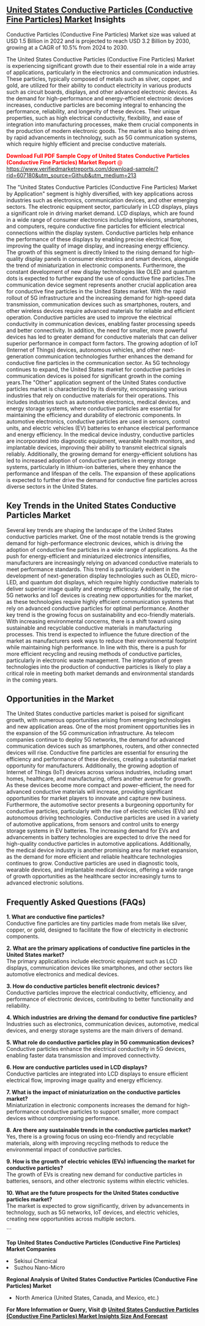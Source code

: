 <h2><a href="https://www.verifiedmarketreports.com/download-sample/?rid=607180&amp;utm_source=Github&amp;utm_medium=213" target="_blank">United States Conductive Particles (Conductive Fine Particles) Market</a> Insights</h2><p>Conductive Particles (Conductive Fine Particles) Market size was valued at USD 1.5 Billion in 2022 and is projected to reach USD 3.2 Billion by 2030, growing at a CAGR of 10.5% from 2024 to 2030.</p><p><p>The United States Conductive Particles (Conductive Fine Particles) Market is experiencing significant growth due to their essential role in a wide array of applications, particularly in the electronics and communication industries. These particles, typically composed of metals such as silver, copper, and gold, are utilized for their ability to conduct electricity in various products such as circuit boards, displays, and other advanced electronic devices. As the demand for high-performance and energy-efficient electronic devices increases, conductive particles are becoming integral to enhancing the performance, reliability, and longevity of these devices. Their unique properties, such as high electrical conductivity, flexibility, and ease of integration into manufacturing processes, make them crucial components in the production of modern electronic goods. The market is also being driven by rapid advancements in technology, such as 5G communication systems, which require highly efficient and precise conductive materials. <p><span class=""><span style="color: #ff0000;"><strong>Download Full PDF Sample Copy of United States Conductive Particles (Conductive Fine Particles) Market Report</strong> @ </span><a href="https://www.verifiedmarketreports.com/download-sample/?rid=607180&amp;utm_source=Github&amp;utm_medium=213" target="_blank">https://www.verifiedmarketreports.com/download-sample/?rid=607180&amp;utm_source=Github&amp;utm_medium=213</a></span></p></p><p>The "United States Conductive Particles (Conductive Fine Particles) Market by Application" segment is highly diversified, with key applications across industries such as electronics, communication devices, and other emerging sectors. The electronic equipment sector, particularly in LCD displays, plays a significant role in driving market demand. LCD displays, which are found in a wide range of consumer electronics including televisions, smartphones, and computers, require conductive fine particles for efficient electrical connections within the display system. Conductive particles help enhance the performance of these displays by enabling precise electrical flow, improving the quality of image display, and increasing energy efficiency. The growth of this segment is directly linked to the rising demand for high-quality display panels in consumer electronics and smart devices, alongside the trend of miniaturization in electronic components. Furthermore, the constant development of new display technologies like OLED and quantum dots is expected to further expand the use of conductive fine particles.The communication device segment represents another crucial application area for conductive fine particles in the United States market. With the rapid rollout of 5G infrastructure and the increasing demand for high-speed data transmission, communication devices such as smartphones, routers, and other wireless devices require advanced materials for reliable and efficient operation. Conductive particles are used to improve the electrical conductivity in communication devices, enabling faster processing speeds and better connectivity. In addition, the need for smaller, more powerful devices has led to greater demand for conductive materials that can deliver superior performance in compact form factors. The growing adoption of IoT (Internet of Things) devices, autonomous vehicles, and other next-generation communication technologies further enhances the demand for conductive fine particles in the communication sector. As 5G technology continues to expand, the United States market for conductive particles in communication devices is poised for significant growth in the coming years.The "Other" application segment of the United States conductive particles market is characterized by its diversity, encompassing various industries that rely on conductive materials for their operations. This includes industries such as automotive electronics, medical devices, and energy storage systems, where conductive particles are essential for maintaining the efficiency and durability of electronic components. In automotive electronics, conductive particles are used in sensors, control units, and electric vehicles (EV) batteries to enhance electrical performance and energy efficiency. In the medical device industry, conductive particles are incorporated into diagnostic equipment, wearable health monitors, and implantable devices, improving their ability to transmit electrical signals reliably. Additionally, the growing demand for energy-efficient solutions has led to increased adoption of conductive particles in energy storage systems, particularly in lithium-ion batteries, where they enhance the performance and lifespan of the cells. The expansion of these applications is expected to further drive the demand for conductive fine particles across diverse sectors in the United States.<h2>Key Trends in the United States Conductive Particles Market</h2><p>Several key trends are shaping the landscape of the United States conductive particles market. One of the most notable trends is the growing demand for high-performance electronic devices, which is driving the adoption of conductive fine particles in a wide range of applications. As the push for energy-efficient and miniaturized electronics intensifies, manufacturers are increasingly relying on advanced conductive materials to meet performance standards. This trend is particularly evident in the development of next-generation display technologies such as OLED, micro-LED, and quantum dot displays, which require highly conductive materials to deliver superior image quality and energy efficiency. Additionally, the rise of 5G networks and IoT devices is creating new opportunities for the market, as these technologies require highly efficient communication systems that rely on advanced conductive particles for optimal performance. Another key trend is the growing focus on sustainability and eco-friendly materials. With increasing environmental concerns, there is a shift toward using sustainable and recyclable conductive materials in manufacturing processes. This trend is expected to influence the future direction of the market as manufacturers seek ways to reduce their environmental footprint while maintaining high performance. In line with this, there is a push for more efficient recycling and reusing methods of conductive particles, particularly in electronic waste management. The integration of green technologies into the production of conductive particles is likely to play a critical role in meeting both market demands and environmental standards in the coming years. <h2>Opportunities in the Market</h2><p>The United States conductive particles market is poised for significant growth, with numerous opportunities arising from emerging technologies and new application areas. One of the most prominent opportunities lies in the expansion of the 5G communication infrastructure. As telecom companies continue to deploy 5G networks, the demand for advanced communication devices such as smartphones, routers, and other connected devices will rise. Conductive fine particles are essential for ensuring the efficiency and performance of these devices, creating a substantial market opportunity for manufacturers. Additionally, the growing adoption of Internet of Things (IoT) devices across various industries, including smart homes, healthcare, and manufacturing, offers another avenue for growth. As these devices become more compact and power-efficient, the need for advanced conductive materials will increase, providing significant opportunities for market players to innovate and capture new business. Furthermore, the automotive sector presents a burgeoning opportunity for conductive particles, particularly with the rise of electric vehicles (EVs) and autonomous driving technologies. Conductive particles are used in a variety of automotive applications, from sensors and control units to energy storage systems in EV batteries. The increasing demand for EVs and advancements in battery technologies are expected to drive the need for high-quality conductive particles in automotive applications. Additionally, the medical device industry is another promising area for market expansion, as the demand for more efficient and reliable healthcare technologies continues to grow. Conductive particles are used in diagnostic tools, wearable devices, and implantable medical devices, offering a wide range of growth opportunities as the healthcare sector increasingly turns to advanced electronic solutions.<h2>Frequently Asked Questions (FAQs)</h2><p><strong>1. What are conductive fine particles?</strong><br>Conductive fine particles are tiny particles made from metals like silver, copper, or gold, designed to facilitate the flow of electricity in electronic components.</p><p><strong>2. What are the primary applications of conductive fine particles in the United States market?</strong><br>The primary applications include electronic equipment such as LCD displays, communication devices like smartphones, and other sectors like automotive electronics and medical devices.</p><p><strong>3. How do conductive particles benefit electronic devices?</strong><br>Conductive particles improve the electrical conductivity, efficiency, and performance of electronic devices, contributing to better functionality and reliability.</p><p><strong>4. Which industries are driving the demand for conductive fine particles?</strong><br>Industries such as electronics, communication devices, automotive, medical devices, and energy storage systems are the main drivers of demand.</p><p><strong>5. What role do conductive particles play in 5G communication devices?</strong><br>Conductive particles enhance the electrical conductivity in 5G devices, enabling faster data transmission and improved connectivity.</p><p><strong>6. How are conductive particles used in LCD displays?</strong><br>Conductive particles are integrated into LCD displays to ensure efficient electrical flow, improving image quality and energy efficiency.</p><p><strong>7. What is the impact of miniaturization on the conductive particles market?</strong><br>Miniaturization in electronic components increases the demand for high-performance conductive particles to support smaller, more compact devices without compromising performance.</p><p><strong>8. Are there any sustainable trends in the conductive particles market?</strong><br>Yes, there is a growing focus on using eco-friendly and recyclable materials, along with improving recycling methods to reduce the environmental impact of conductive particles.</p><p><strong>9. How is the growth of electric vehicles (EVs) influencing the market for conductive particles?</strong><br>The growth of EVs is creating new demand for conductive particles in batteries, sensors, and other electronic systems within electric vehicles.</p><p><strong>10. What are the future prospects for the United States conductive particles market?</strong><br>The market is expected to grow significantly, driven by advancements in technology, such as 5G networks, IoT devices, and electric vehicles, creating new opportunities across multiple sectors.</p>```</p><p><strong>Top United States Conductive Particles (Conductive Fine Particles) Market Companies</strong></p><div data-test-id=""><p><li>Sekisui Chemical</li><li> Suzhou Nano-Micro</li></p><div><strong>Regional Analysis of&nbsp;United States Conductive Particles (Conductive Fine Particles) Market</strong></div><ul><li dir="ltr"><p dir="ltr">North America&nbsp;(United States, Canada, and Mexico, etc.)</p></li></ul><p><strong>For More Information or Query, Visit @&nbsp;</strong><strong><a href="https://www.verifiedmarketreports.com/product/conductive-particles-conductive-fine-particles-market/?utm_source=Github&amp;utm_medium=213" target="_blank">United States Conductive Particles (Conductive Fine Particles) Market Insights Size And Forecast</a></strong></p></div>
